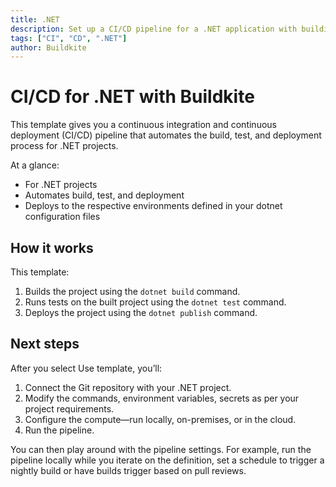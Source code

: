 ```yaml
---
title: .NET
description: Set up a CI/CD pipeline for a .NET application with building, testing, and deploying using dotnet build, dotnet test, and dotnet publish commands.
tags: ["CI", "CD", ".NET"]
author: Buildkite
---
```


# CI/CD for .NET with Buildkite

This template gives you a continuous integration and continuous deployment (CI/CD) pipeline that automates the build, test, and deployment process for .NET projects.

At a glance:

- For .NET projects
- Automates build, test, and deployment
- Deploys to the respective environments defined in your dotnet configuration files

## How it works

This template:

1. Builds the project using the `dotnet build` command.
2. Runs tests on the built project using the `dotnet test` command.
3. Deploys the project using the `dotnet publish` command.

## Next steps

After you select Use template, you’ll:

1. Connect the Git repository with your .NET project.
2. Modify the commands, environment variables, secrets as per your project requirements.
3. Configure the compute—run locally, on-premises, or in the cloud.
4. Run the pipeline.

You can then play around with the pipeline settings. For example, run the pipeline locally while you iterate on the definition, set a schedule to trigger a nightly build or have builds trigger based on pull reviews.
